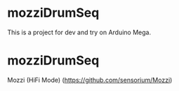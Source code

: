 # mozziDrumSeq

This is a project for dev and try on Arduino Mega.

# mozziDrumSeq

Mozzi (HiFi Mode) (https://github.com/sensorium/Mozzi)

